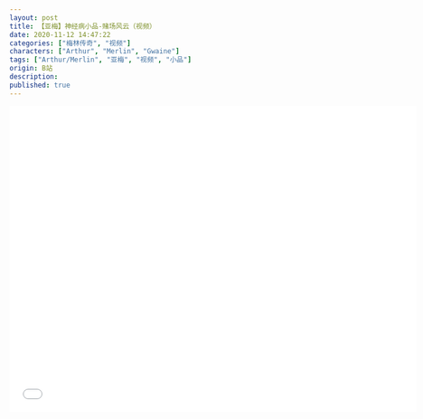 ```yaml
---
layout: post
title: 【亚梅】神经病小品-赌场风云（视频）
date: 2020-11-12 14:47:22
categories: ["梅林传奇", "视频"]
characters: ["Arthur", "Merlin", "Gwaine"]
tags: ["Arthur/Merlin", "亚梅", "视频", "小品"]
origin: B站
description: 
published: true
---
```


<iframe width="720" height="540" src="//player.bilibili.com/player.html?aid=202854253&bvid=BV1Ja411w7vp&cid=255226165&page=1" scrolling="no" border="0" frameborder="no" framespacing="0" allowfullscreen="true"> </iframe>
